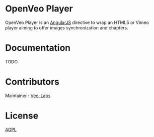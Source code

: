 # OpenVeo Player

OpenVeo Player is an [AngularJS](https://angularjs.org/) directive to wrap an HTML5 or Vimeo player aiming to offer images synchronization and chapters.

# Documentation

TODO

# Contributors

Maintainer : [Veo-Labs](http://www.veo-labs.com/)

# License

[AGPL](http://www.gnu.org/licenses/agpl-3.0.en.html)